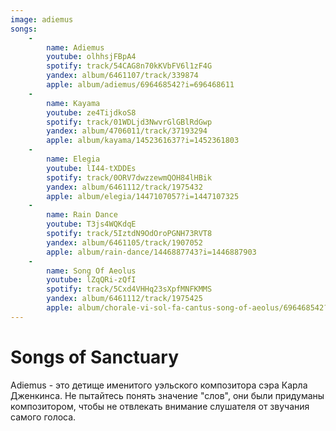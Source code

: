 ```yaml
---
image: adiemus
songs:
    -
        name: Adiemus
        youtube: olhhsjFBpA4
        spotify: track/54CAG8n70kKVbFV6l1zF4G
        yandex: album/6461107/track/339874
        apple: album/adiemus/696468542?i=696468611
    -
        name: Kayama
        youtube: ze4TijdkoS8
        spotify: track/01WDLjd3NwvrGlGBlRdGwp
        yandex: album/4706011/track/37193294
        apple: album/kayama/1452361637?i=1452361803
    -
        name: Elegia
        youtube: lI44-tXDDEs
        spotify: track/0ORV7dwzzewmQOH84lHBik
        yandex: album/6461112/track/1975432
        apple: album/elegia/1447107057?i=1447107325
    -
        name: Rain Dance
        youtube: T3js4WQKdqE
        spotify: track/5IztdN9OdOroPGNH73RVT8
        yandex: album/6461105/track/1907052
        apple: album/rain-dance/1446887743?i=1446887903
    -
        name: Song Of Aeolus
        youtube: lZqQRi-zQfI
        spotify: track/5Cxd4VHHq23sXpfMNFKMMS
        yandex: album/6461112/track/1975425
        apple: album/chorale-vi-sol-fa-cantus-song-of-aeolus/696468542?i=696468622
---
```

# Songs of Sanctuary

Adiemus - это детище именитого уэльского композитора сэра Карла Дженкинса. Не пытайтесь понять значение "слов",
они были придуманы композитором, чтобы не отвлекать внимание слушателя от звучания самого голоса.
